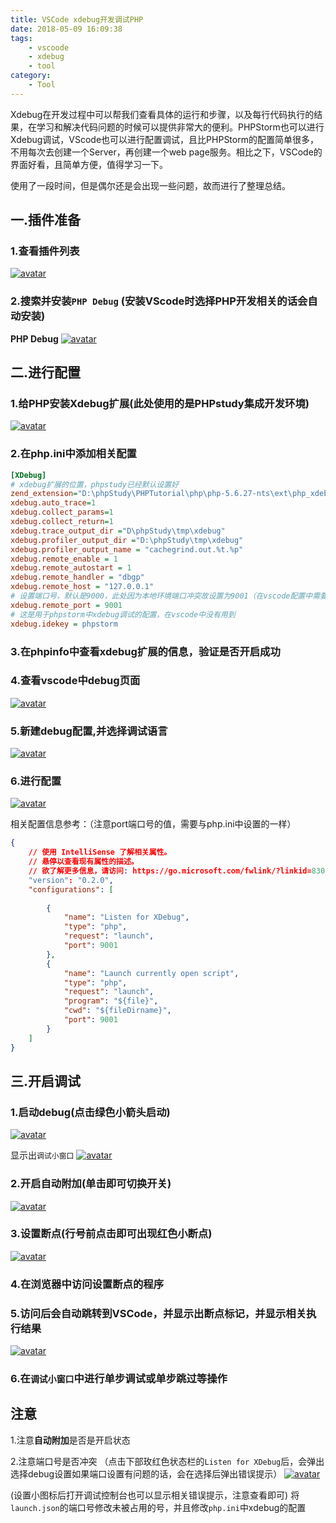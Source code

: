 ```yaml
---
title: VSCode xdebug开发调试PHP
date: 2018-05-09 16:09:38
tags:
    - vscoode
    - xdebug
    - tool
category:
    - Tool
---
```


Xdebug在开发过程中可以帮我们查看具体的运行和步骤，以及每行代码执行的结果，在学习和解决代码问题的时候可以提供非常大的便利。PHPStorm也可以进行Xdebug调试，VScode也可以进行配置调试，且比PHPStorm的配置简单很多，不用每次去创建一个Server，再创建一个web page服务。相比之下，VSCode的界面好看，且简单方便，值得学习一下。

使用了一段时间，但是偶尔还是会出现一些问题，故而进行了整理总结。

<!-- more -->

## 一.插件准备
### 1.查看插件列表
[![avatar](https://raw.githubusercontent.com/zqunor/MarkdownPic/master/vscode-debug-01.png)][1]

### 2.搜索并安装`PHP Debug` (安装VScode时选择PHP开发相关的话会自动安装)
**PHP Debug**
[![avatar](https://raw.githubusercontent.com/zqunor/MarkdownPic/master/vscode-debug-02.png)][2]


## 二.进行配置
### 1.给PHP安装Xdebug扩展(此处使用的是PHPstudy集成开发环境)
[![avatar](https://raw.githubusercontent.com/zqunor/MarkdownPic/master/vscode-debug-04xdebug.png)][3]

### 2.在php.ini中添加相关配置
```ini
[XDebug]
# xdebug扩展的位置，phpstudy已经默认设置好
zend_extension="D:\phpStudy\PHPTutorial\php\php-5.6.27-nts\ext\php_xdebug.dll"
xdebug.auto_trace=1
xdebug.collect_params=1
xdebug.collect_return=1
xdebug.trace_output_dir ="D\phpStudy\tmp\xdebug"
xdebug.profiler_output_dir ="D:\phpStudy\tmp\xdebug"
xdebug.profiler_output_name = "cachegrind.out.%t.%p"
xdebug.remote_enable = 1
xdebug.remote_autostart = 1
xdebug.remote_handler = "dbgp"
xdebug.remote_host = "127.0.0.1"
# 设置端口号，默认是9000，此处因为本地环境端口冲突故设置为9001（在vscode配置中需要用到）
xdebug.remote_port = 9001
# 这是用于phpstorm中xdebug调试的配置，在vscode中没有用到
xdebug.idekey = phpstorm
```

### 3.在phpinfo中查看xdebug扩展的信息，验证是否开启成功

### 4.查看vscode中debug页面
[![avatar](https://raw.githubusercontent.com/zqunor/MarkdownPic/master/vscode-debug-03.png)][4]

### 5.新建debug配置,并选择调试语言
[![avatar](https://raw.githubusercontent.com/zqunor/MarkdownPic/master/vscode-debug-05choose.png)][5]

### 6.进行配置
[![avatar](https://raw.githubusercontent.com/zqunor/MarkdownPic/master/vscode-debug-05setting.png)][6]

相关配置信息参考：（注意port端口号的值，需要与php.ini中设置的一样）
```json
{
    // 使用 IntelliSense 了解相关属性。 
    // 悬停以查看现有属性的描述。
    // 欲了解更多信息，请访问: https://go.microsoft.com/fwlink/?linkid=830387
    "version": "0.2.0",
    "configurations": [
        
        {
            "name": "Listen for XDebug",
            "type": "php",
            "request": "launch",
            "port": 9001
        },
        {
            "name": "Launch currently open script",
            "type": "php",
            "request": "launch",
            "program": "${file}",
            "cwd": "${fileDirname}",
            "port": 9001
        }
    ]
}
```

## 三.开启调试
### 1.启动debug(点击绿色小箭头启动)
[![avatar](https://raw.githubusercontent.com/zqunor/MarkdownPic/master/vscode-debug-06start.png)][7]

显示出`调试小窗口`
[![avatar](https://raw.githubusercontent.com/zqunor/MarkdownPic/master/vscode-debug-06startbanner.png)][8]

### 2.开启自动附加(单击即可切换开关)
[![avatar](https://raw.githubusercontent.com/zqunor/MarkdownPic/master/vscode-debug-06startfooter.png)][9]

### 3.设置断点(行号前点击即可出现红色小断点)
[![avatar](https://raw.githubusercontent.com/zqunor/MarkdownPic/master/vscode-debug-07duandian.png)][10]

### 4.在浏览器中访问设置断点的程序

### 5.访问后会自动跳转到VSCode，并显示出断点标记，并显示相关执行结果
[![avatar](https://raw.githubusercontent.com/zqunor/MarkdownPic/master/vscode-debug-07start.png)][11]


### 6.在`调试小窗口`中进行单步调试或单步跳过等操作



## 注意
1.注意**自动附加**是否是开启状态

2.注意端口号是否冲突
（点击下部玫红色状态栏的`Listen for XDebug`后，会弹出选择debug设置如果端口设置有问题的话，会在选择后弹出错误提示）
[![avatar](https://raw.githubusercontent.com/zqunor/MarkdownPic/master/vscode-debug-08port.png)][12]

(设置小图标后打开调试控制台也可以显示相关错误提示，注意查看即可)
将`launch.json`的端口号修改未被占用的号，并且修改`php.ini`中xdebug的配置



[1]: https://raw.githubusercontent.com/zqunor/MarkdownPic/master/vscode-debug-01.png
[2]: https://raw.githubusercontent.com/zqunor/MarkdownPic/master/vscode-debug-02.png
[3]: https://raw.githubusercontent.com/zqunor/MarkdownPic/master/vscode-debug-04xdebug.png
[4]: https://raw.githubusercontent.com/zqunor/MarkdownPic/master/vscode-debug-03.png
[5]: https://raw.githubusercontent.com/zqunor/MarkdownPic/master/vscode-debug-05choose.png
[6]: https://raw.githubusercontent.com/zqunor/MarkdownPic/master/vscode-debug-05setting.png
[7]: https://raw.githubusercontent.com/zqunor/MarkdownPic/master/vscode-debug-06start.png
[8]: https://raw.githubusercontent.com/zqunor/MarkdownPic/master/vscode-debug-06startbanner.png
[9]: https://raw.githubusercontent.com/zqunor/MarkdownPic/master/vscode-debug-06startfooter.png
[10]: https://raw.githubusercontent.com/zqunor/MarkdownPic/master/vscode-debug-07duandian.png
[11]: https://raw.githubusercontent.com/zqunor/MarkdownPic/master/vscode-debug-07start.png
[12]: https://raw.githubusercontent.com/zqunor/MarkdownPic/master/vscode-debug-08port.png

